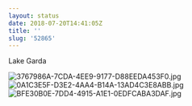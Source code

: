 ```yaml
---
layout: status
date: 2018-07-20T14:41:05Z
title: ''
slug: '52865'
---
```

Lake Garda


![3767986A-7CDA-4EE9-9177-D88EEDA453F0.jpg](http://share.hartl.co/micro/3767986A-7CDA-4EE9-9177-D88EEDA453F0.jpg)
![0A1C3E5F-D3E2-4AA4-B14A-13AD4C3E8ABB.jpg](http://share.hartl.co/micro/0A1C3E5F-D3E2-4AA4-B14A-13AD4C3E8ABB.jpg)
![BFE30B0E-7DD4-4915-A1E1-0EDFCABA3DAF.jpg](http://share.hartl.co/micro/BFE30B0E-7DD4-4915-A1E1-0EDFCABA3DAF.jpg)
